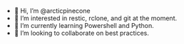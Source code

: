 - 👋 Hi, I’m @arcticpinecone
- 👀 I’m interested in restic, rclone, and git at the moment.
- 🌱 I’m currently learning Powershell and Python.
- 💞️ I’m looking to collaborate on best practices.


<!---
arcticpinecone/arcticpinecone is a ✨ special ✨ repository because its `README.md` (this file) appears on your GitHub profile.
You can click the Preview link to take a look at your changes.
--->
